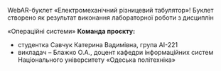 WebAR-буклет «Електромеханічний різницевий табулятор»! 
Буклет створено як результат виконання лабораторної роботи з дисциплін

«Операційні системи»
**Команда проєкту:**
+ студентка Савчук Катерина Вадимівна, група AI-221
+ викладач – Блажко О.А., доцент кафедри інформаційних систем Національного
університету «Одеська політехніка»
